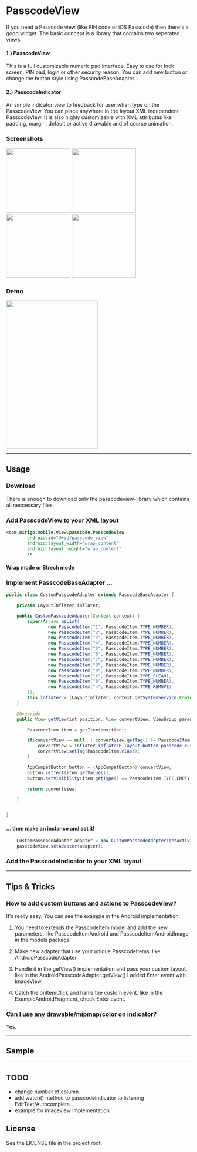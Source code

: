 # PasscodeView
If you need a Passcode view (like PIN code or iOS Passcode) then there's a good widget. The basic
concept is a library that contains two seperated views.

#### 1.) PasscodeView
This is a full customizable numeric pad interface. Easy to use for lock screen, PIN pad, login or
other security reason. You can add new button or change the button style using PasscodeBaseAdapter.

#### 2.) PasscodeIndicator
An simple indicator view to feedback for user when type on the PasscodeView. You can place anywhere
in the layout XML independent PasscodeView. It is also highly customizable with XML attributes like
padding, margin, default or active drawable and of course animation.

### Screenshots
<img src="https://github.com/siczmj/passcodeview/blob/master/screenshots/passcode_view_example_plain.png" width="175" />
<img src="https://github.com/siczmj/passcodeview/blob/master/screenshots/passcode_view_example_customized.png" width="175" />
<img src="https://github.com/siczmj/passcodeview/blob/master/screenshots/passcode_view_example_ios.png" width="175" />
<img src="https://github.com/siczmj/passcodeview/blob/master/screenshots/passcode_view_example_android.png" width="175" />

### Demo
<img src="https://github.com/siczmj/passcodeview/blob/master/screenshots/passcode_view_android_capture.gif" width="250" height="403" />

------

## Usage

### Download
There is enough to download only the passcodeview-library which contains all neccessary files.

### Add PasscodeView to your XML layout
```xml
<com.nirigo.mobile.view.passcode.PasscodeView
        android:id="@+id/passcode_view"
        android:layout_width="wrap_content"
        android:layout_height="wrap_content"
        />
```

#### Wrap mode or Strech mode


### Implement PasscodeBaseAdapter ...
```java
public class CustomPasscodeAdapter extends PasscodeBaseAdapter {

    private LayoutInflater inflater;

    public CustomPasscodeAdapter(Context context) {
        super(Arrays.asList(
                new PasscodeItem("1", PasscodeItem.TYPE_NUMBER),
                new PasscodeItem("2", PasscodeItem.TYPE_NUMBER),
                new PasscodeItem("3", PasscodeItem.TYPE_NUMBER),
                new PasscodeItem("4", PasscodeItem.TYPE_NUMBER),
                new PasscodeItem("5", PasscodeItem.TYPE_NUMBER),
                new PasscodeItem("6", PasscodeItem.TYPE_NUMBER),
                new PasscodeItem("7", PasscodeItem.TYPE_NUMBER),
                new PasscodeItem("8", PasscodeItem.TYPE_NUMBER),
                new PasscodeItem("9", PasscodeItem.TYPE_NUMBER),
                new PasscodeItem("X", PasscodeItem.TYPE_CLEAR),
                new PasscodeItem("0", PasscodeItem.TYPE_NUMBER),
                new PasscodeItem("<", PasscodeItem.TYPE_REMOVE)
        ));
        this.inflater = (LayoutInflater) context.getSystemService(Context.LAYOUT_INFLATER_SERVICE);
    }

    @Override
    public View getView(int position, View convertView, ViewGroup parent) {

        PasscodeItem item = getItem(position);

        if(convertView == null || convertView.getTag() != PasscodeItem.class){
            convertView = inflater.inflate(R.layout.button_passcode_custom, parent, false);
            convertView.setTag(PasscodeItem.class);
        }

        AppCompatButton button = (AppCompatButton) convertView;
        button.setText(item.getValue());
        button.setVisibility(item.getType() == PasscodeItem.TYPE_EMPTY ? View.INVISIBLE : View.VISIBLE);

        return convertView;

    }


}
```

#### ... then make an instance and set it!
```java
    CustomPasscodeAdapter adapter = new CustomPasscodeAdapter(getActivity());
    passcodeView.setAdapter(adapter);
```


### Add the PasscodeIndicator to your XML layout




------

## Tips & Tricks

### How to add custom buttons and actions to PasscodeView?

It's really easy. You can see the example in the Android implementation:

1. You need to extends the PasscodeItem model and add the new parameters.
like PasscodeItemAndroid and PasscodeItemAndroidImage in the models package

2. Make new adapter that use your unique PasscodeItems.
like AndroidPasscodeAdapter

3. Handle it in the getView() implementation and pass your custom layout.
like in the AndroidPasscodeAdapter.getView() I added Enter event with ImageView

4. Catch the onItemClick and hanle the custom event.
like in the ExampleAndroidFragment, check Enter event.


### Can I use any drawable/mipmap/color on indicator?

Yes.

------

## Sample



------

## TODO

- change number of column
- add watch() method to passcodeindicator to listening EditText/Autocomplete..
- example for imageview implementation


## License
See the LICENSE file in the project root.
